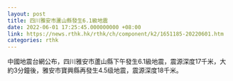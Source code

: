 ```yaml
---
layout: post
title: 四川雅安市蘆山縣發生6.1級地震
date: 2022-06-01 17:25:45.000000000 +08:00
link: https://news.rthk.hk/rthk/ch/component/k2/1651185-20220601.htm
categories: rthk
---
```


中國地震台網公布，四川雅安市蘆山縣下午發生6.1級地震，震源深度17千米，大約3分鐘後，雅安市寶興縣再發生4.5级地震，震源深度18千米。
